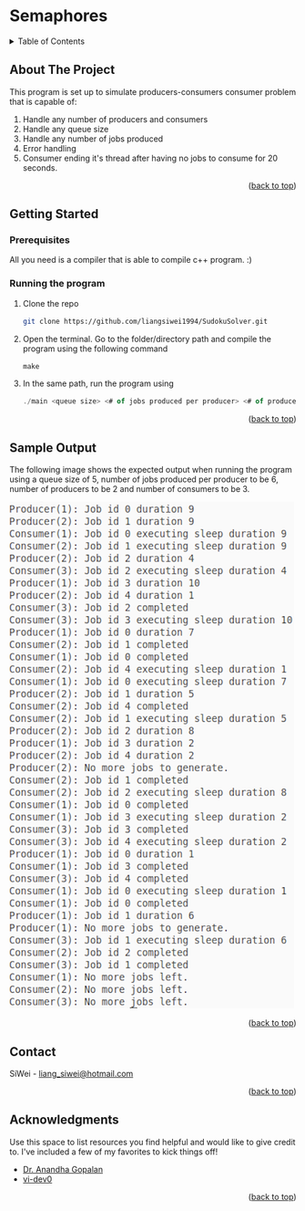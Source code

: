 <a name="readme-top"></a>
# Semaphores

<!-- TABLE OF CONTENTS -->
<details>
  <summary>Table of Contents</summary>
  <ol>
    <li><a href="#about-the-project">About The Project</a></li>
    <li>
      <a href="#getting-started">Getting Started</a>
      <ul>
        <li><a href="#prerequisites">Prerequisites</a></li>
        <li><a href="#running-the-program">Running the Program</a></li>
      </ul>
    </li>
    <li><a href="#sample-output">Sample Output</a></li>
    <li><a href="#contact">Contact</a></li>
    <li><a href="#acknowledgments">Acknowledgments</a></li>
  </ol>
</details>


<!-- ABOUT THE PROJECT -->
## About The Project

This program is set up to simulate producers-consumers consumer problem that is capable of:
1. Handle any number of producers and consumers
2. Handle any queue size
3. Handle any number of jobs produced
4. Error handling
5. Consumer ending it's thread after having no jobs to consume for 20 seconds.


<p align="right">(<a href="#readme-top">back to top</a>)</p>


<!-- GETTING STARTED -->
## Getting Started

### Prerequisites

All you need is a compiler that is able to compile c++ program. :)

### Running the program

1. Clone the repo
   ```sh
   git clone https://github.com/liangsiwei1994/SudokuSolver.git
   ```
2. Open the terminal. Go to the folder/directory path and compile the program using the following command
   ```js
   make
   ```
8. In the same path, run the program using
   ```js
   ./main <queue size> <# of jobs produced per producer> <# of producers> <# of consumers>
   ```

<p align="right">(<a href="#readme-top">back to top</a>)</p>



<!-- SAMPLE OUTPUT -->
## Sample Output

The following image shows the expected output when running the program using a queue size of 5, number of jobs produced per producer to be 6, number of producers to be 2 and number of consumers to be 3.

![sampleoutput-screenshot][sampleoutput-screenshot]

<p align="right">(<a href="#readme-top">back to top</a>)</p>


<!-- CONTACT -->
## Contact

SiWei - liang_siwei@hotmail.com

<p align="right">(<a href="#readme-top">back to top</a>)</p>



<!-- ACKNOWLEDGMENTS -->
## Acknowledgments

Use this space to list resources you find helpful and would like to give credit to. I've included a few of my favorites to kick things off!

* [Dr. Anandha Gopalan](https://www.imperial.ac.uk/people/a.gopalan)
* [vi-dev0](https://github.com/othneildrew/Best-README-Template.git)

<p align="right">(<a href="#readme-top">back to top</a>)</p>



<!-- MARKDOWN LINKS & IMAGES -->
[sampleoutput-screenshot]: images/SampleOutput.png
